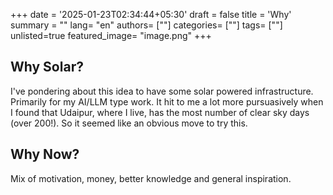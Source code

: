 +++
date = '2025-01-23T02:34:44+05:30'
draft = false
title = 'Why'
summary = ""
lang= "en"
authors= [""]
categories= [""]
tags= [""]
unlisted=true
featured_image= "image.png"
+++

## Why Solar?
I've pondering about this idea to have some solar powered infrastructure. Primarily for my AI/LLM type work. It hit to me a lot more pursuasively when I found that Udaipur, where I live, has the most number of clear sky days (over 200!). So it seemed like an obvious move to try this. 

## Why Now?
Mix of motivation, money, better knowledge and general inspiration.